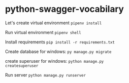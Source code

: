 # python-swagger-vocabilary

Let's create virtual environment
<code>pipenv install</code>

Run virtual environment
<code>pipenv shell</code>

Install requirements
<code>pip install -r requirements.txt</code>


Create database
for windows:
<code>py manage.py migrate</code>

create superuser
for windows:
<code>python manage.py createsuperuser</code>

Run server
<code>python manage.py runserver</code>
